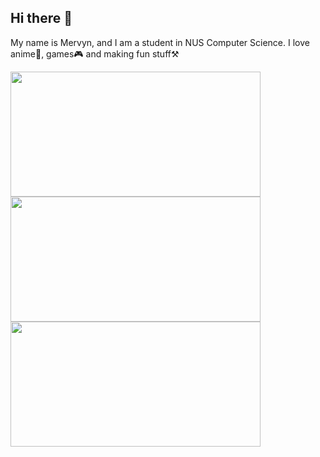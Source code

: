 ## Hi there 👋
My name is Mervyn, and I am a student in NUS Computer Science.
I love anime🌸, games🎮 and making fun stuff⚒️

<img height=200 width=400 src='https://github-readme-stats.vercel.app/api?username=mervyn-teo&theme=onedark&show_icons=true&hide_border=true&count_private=true'/>

<img height=200 width=400 src='https://github-readme-streak-stats.herokuapp.com/?user=mervyn-teo&theme=onedark&hide_border=true'/>

<img height=200 width=400 src='https://github-readme-stats.vercel.app/api/top-langs/?username=mervyn-teo&theme=onedark&show_icons=true&hide_border=true&layout=compact'/>
